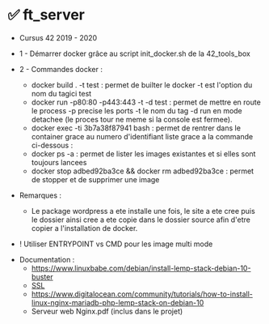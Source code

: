 # ✅ ft_server
- Cursus 42 2019 - 2020
- 1 - Démarrer docker grâce au script init_docker.sh de la 42_tools_box

- 2 - Commandes docker :
    * docker build . -t test : permet de builter le docker -t est l'option du nom du tagici test
    * docker run -p80:80 -p443:443 -t -d test : permet de mettre en route le process -p precise les ports -t le nom du tag -d run en mode detachee (le proces tour ne meme si la console est fermee).
    * docker exec -ti 3b7a38f87941 bash : permet de rentrer dans le container grace au numero d'identifiant liste grace a la commande ci-dessous :
    * docker ps -a : permet de lister les images existantes et si elles sont toujours lancees 
    * docker stop adbed92ba3ce  && docker rm adbed92ba3ce : permet de stopper et de supprimer une image
- Remarques :
   * Le package wordpress a ete installe une fois, le site a ete cree puis le dossier ainsi cree a ete copie dans le dossier source afin d'etre copier a l'installation de docker.
* ! Utiliser ENTRYPOINT vs CMD pour les image multi mode

- Documentation :
   * https://www.linuxbabe.com/debian/install-lemp-stack-debian-10-buster
   * [SSL](https://linuxize.com/post/creating-a-self-signed-ssl-certificate/)
   * https://www.digitalocean.com/community/tutorials/how-to-install-linux-nginx-mariadb-php-lemp-stack-on-debian-10
   * Serveur web Nginx.pdf (inclus dans le projet)
